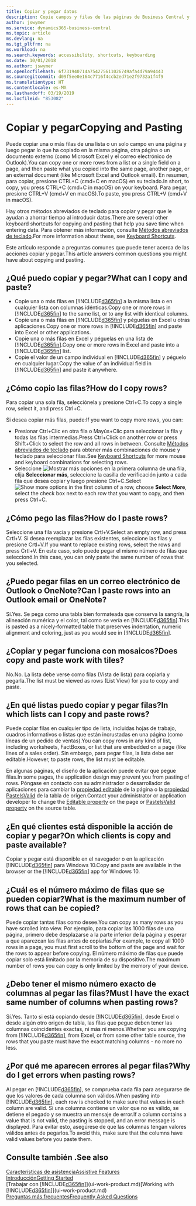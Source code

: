 ```yaml
---
title: Copiar y pegar datos
description: Copie campos y filas de las páginas de Business Central y péguelos en otro lugar.
author: jswymer
ms.service: dynamics365-business-central
ms.topic: article
ms.devlang: na
ms.tgt_pltfrm: na
ms.workload: na
ms.search.keywords: accessibility, shortcuts, keyboarding
ms.date: 10/01/2018
ms.author: jswymer
ms.openlocfilehash: 6f731940714a754275611026749afa4d79a94443
ms.sourcegitcommit: d09f5ee0e164c7716f4ccb2ed71e2f9732a1f4f9
ms.translationtype: HT
ms.contentlocale: es-MX
ms.lasthandoff: 03/19/2019
ms.locfileid: "853082"
---
```

# <a name="copying-and-pasting"></a><span data-ttu-id="b1e1c-103">Copiar y pegar</span><span class="sxs-lookup"><span data-stu-id="b1e1c-103">Copying and Pasting</span></span>
<span data-ttu-id="b1e1c-104">Puede copiar una o más filas de una lista o un solo campo en una página y luego pegar lo que ha copiado en la misma página, otra página o un documento externo (como Microsoft Excel y el correo electrónico de Outlook).</span><span class="sxs-lookup"><span data-stu-id="b1e1c-104">You can copy one or more rows from a list or a single field on a page, and then paste what you copied into the same page, another page, or an external document (like Microsoft Excel and Outlook email).</span></span> <span data-ttu-id="b1e1c-105">En resumen, para copiar, presione CTRL+C (cmd+C en macOS) en su teclado.</span><span class="sxs-lookup"><span data-stu-id="b1e1c-105">In short, to copy, you press CTRL+C (cmd+C in macOS) on your keyboard.</span></span> <span data-ttu-id="b1e1c-106">Para pegar, presione CTRL+V (cmd+V en macOS).</span><span class="sxs-lookup"><span data-stu-id="b1e1c-106">To paste, you press CTRL+V (cmd+V in macOS).</span></span>

<span data-ttu-id="b1e1c-107">Hay otros métodos abreviados de teclado para copiar y pegar que le ayudan a ahorrar tiempo al introducir datos.</span><span class="sxs-lookup"><span data-stu-id="b1e1c-107">There are several other keyboard shortcuts for copying and pasting that help you save time when entering data.</span></span> <span data-ttu-id="b1e1c-108">Para obtener más información, consulte [Métodos abreviados de teclado](keyboard-shortcuts.md#CopyRows).</span><span class="sxs-lookup"><span data-stu-id="b1e1c-108">For more information about these, see [Keyboard Shortcuts](keyboard-shortcuts.md#CopyRows).</span></span>

<span data-ttu-id="b1e1c-109">Este artículo responde a preguntas comunes que puede tener acerca de las acciones copiar y pegar.</span><span class="sxs-lookup"><span data-stu-id="b1e1c-109">This article answers common questions you might have about copying and pasting.</span></span>  

## <a name="what-can-i-copy-and-paste"></a><span data-ttu-id="b1e1c-110">¿Qué puedo copiar y pegar?</span><span class="sxs-lookup"><span data-stu-id="b1e1c-110">What can I copy and paste?</span></span>
-   <span data-ttu-id="b1e1c-111">Copie una o más filas en [!INCLUDE[d365fin](includes/d365fin_md.md)] a la misma lista o en cualquier lista con columnas idénticas.</span><span class="sxs-lookup"><span data-stu-id="b1e1c-111">Copy one or more rows in [!INCLUDE[d365fin](includes/d365fin_md.md)] to the same list, or to any list with identical columns.</span></span>
-   <span data-ttu-id="b1e1c-112">Copie una o más filas en [!INCLUDE[d365fin](includes/d365fin_md.md)] y péguelas en Excel u otras aplicaciones.</span><span class="sxs-lookup"><span data-stu-id="b1e1c-112">Copy one or more rows in [!INCLUDE[d365fin](includes/d365fin_md.md)] and paste into Excel or other applications.</span></span>
-   <span data-ttu-id="b1e1c-113">Copie una o más filas en Excel y péguelas en una lista de [!INCLUDE[d365fin](includes/d365fin_md.md)].</span><span class="sxs-lookup"><span data-stu-id="b1e1c-113">Copy one or more rows in Excel and paste into a [!INCLUDE[d365fin](includes/d365fin_md.md)] list.</span></span>
-   <span data-ttu-id="b1e1c-114">Copie el valor de un campo individual en [!INCLUDE[d365fin](includes/d365fin_md.md)] y péguelo en cualquier lugar.</span><span class="sxs-lookup"><span data-stu-id="b1e1c-114">Copy the value of an individual field in [!INCLUDE[d365fin](includes/d365fin_md.md)] and paste it anywhere.</span></span>

## <a name="how-do-i-copy-rows"></a><span data-ttu-id="b1e1c-115">¿Cómo copio las filas?</span><span class="sxs-lookup"><span data-stu-id="b1e1c-115">How do I copy rows?</span></span>
<span data-ttu-id="b1e1c-116">Para copiar una sola fila, selecciónela y presione Ctrl+C.</span><span class="sxs-lookup"><span data-stu-id="b1e1c-116">To copy a single row, select it, and press Ctrl+C.</span></span>

<span data-ttu-id="b1e1c-117">Si desea copiar más filas, puede:</span><span class="sxs-lookup"><span data-stu-id="b1e1c-117">If you want to copy more rows, you can:</span></span>
-   <span data-ttu-id="b1e1c-118">Presionar Ctrl+Clic en otra fila o Mayús+Clic para seleccionar la fila y todas las filas intermedias.</span><span class="sxs-lookup"><span data-stu-id="b1e1c-118">Press Ctrl+Click on another row or press Shift+Click to select the row and all rows in between.</span></span> <span data-ttu-id="b1e1c-119">Consulte [Métodos abreviados de teclado](keyboard-shortcuts.md#CopyRows) para obtener más combinaciones de mouse y teclado para seleccionar filas.</span><span class="sxs-lookup"><span data-stu-id="b1e1c-119">See [Keyboard Shortcuts](keyboard-shortcuts.md#CopyRows) for more mouse and keyboard combinations for selecting rows.</span></span>
-   <span data-ttu-id="b1e1c-120">Seleccione ![Mostrar más opciones](media/show-more-options-icon.png "icono Mostrar más opciones") en la primera columna de una fila, elija **Seleccionar más**, seleccione la casilla de verificación junto a cada fila que desea copiar y luego presione Ctrl+C.</span><span class="sxs-lookup"><span data-stu-id="b1e1c-120">Select ![Show more options](media/show-more-options-icon.png "Show more options icon") in the first column of a row, choose **Select More**, select the check box next to each row that you want to copy, and then press Ctrl+C.</span></span>

## <a name="how-do-i-paste-rows"></a><span data-ttu-id="b1e1c-121">¿Cómo pego las filas?</span><span class="sxs-lookup"><span data-stu-id="b1e1c-121">How do I paste rows?</span></span>
<span data-ttu-id="b1e1c-122">Seleccione una fila vacía y presione Crtl+V.</span><span class="sxs-lookup"><span data-stu-id="b1e1c-122">Select an empty row, and press Crtl+V.</span></span> <span data-ttu-id="b1e1c-123">Si desea reemplazar las filas existentes, seleccione las filas y presione Crtl+V.</span><span class="sxs-lookup"><span data-stu-id="b1e1c-123">If you want to replace existing rows, select the rows and press Crtl+V.</span></span> <span data-ttu-id="b1e1c-124">En este caso, solo puede pegar el mismo número de filas que seleccionó.</span><span class="sxs-lookup"><span data-stu-id="b1e1c-124">In this case, you can only paste the same number of rows that you selected.</span></span>

<!-- Rows are pasted directly where your cursor is located. If you paste into an empty line, any existing subsequent lines will be moved after the pasted lines. If you paste into an existing line or lines, this will be overwritten.-->

## <a name="can-i-paste-rows-into-an-outlook-email-or-onenote"></a><span data-ttu-id="b1e1c-125">¿Puedo pegar filas en un correo electrónico de Outlook o OneNote?</span><span class="sxs-lookup"><span data-stu-id="b1e1c-125">Can I paste rows into an Outlook email or OneNote?</span></span>
<span data-ttu-id="b1e1c-126">Sí.</span><span class="sxs-lookup"><span data-stu-id="b1e1c-126">Yes.</span></span> <span data-ttu-id="b1e1c-127">Se pega como una tabla bien formateada que conserva la sangría, la alineación numérica y el color, tal como se vería en [!INCLUDE[d365fin](includes/d365fin_md.md)].</span><span class="sxs-lookup"><span data-stu-id="b1e1c-127">This is pasted as a nicely-formatted table that preserves indentation, numeric alignment and coloring, just as you would see in [!INCLUDE[d365fin](includes/d365fin_md.md)].</span></span>

## <a name="does-copy-and-paste-work-with-tiles"></a><span data-ttu-id="b1e1c-128">¿Copiar y pegar funciona con mosaicos?</span><span class="sxs-lookup"><span data-stu-id="b1e1c-128">Does copy and paste work with tiles?</span></span>
<span data-ttu-id="b1e1c-129">No.</span><span class="sxs-lookup"><span data-stu-id="b1e1c-129">No.</span></span> <span data-ttu-id="b1e1c-130">La lista debe verse como filas (Vista de lista) para copiarla y pegarla.</span><span class="sxs-lookup"><span data-stu-id="b1e1c-130">The list must be viewed as rows (List View) for you to copy and paste.</span></span>

## <a name="in-which-lists-can-i-copy-and-paste-rows"></a><span data-ttu-id="b1e1c-131">¿En qué listas puedo copiar y pegar filas?</span><span class="sxs-lookup"><span data-stu-id="b1e1c-131">In which lists can I copy and paste rows?</span></span>
<span data-ttu-id="b1e1c-132">Puede copiar filas en cualquier tipo de lista, incluidas hojas de trabajo, cuadros informativos o listas que están incrustadas en una página (como líneas de un pedido de ventas).</span><span class="sxs-lookup"><span data-stu-id="b1e1c-132">You can copy rows in any kind of list, including worksheets, FactBoxes, or list that are embedded on a page (like lines of a sales order).</span></span> <span data-ttu-id="b1e1c-133">Sin embargo, para pegar filas, la lista debe ser editable.</span><span class="sxs-lookup"><span data-stu-id="b1e1c-133">However, to paste rows, the list must be editable.</span></span>

<span data-ttu-id="b1e1c-134">En algunas páginas, el diseño de la aplicación puede evitar que pegue filas.</span><span class="sxs-lookup"><span data-stu-id="b1e1c-134">In some pages, the application design may prevent you from pasting of rows.</span></span> <span data-ttu-id="b1e1c-135">Póngase en contacto con su administrador o desarrollador de aplicaciones para cambiar la [propiedad editable](https://docs.microsoft.com/en-us/dynamics365/business-central/dev-itpro/developer/properties/devenv-editable-property) de la página o la [propiedad PasteIsValid](https://docs.microsoft.com/en-us/dynamics365/business-central/dev-itpro/developer/properties/devenv-pasteisvalid-property) de la tabla de origen.</span><span class="sxs-lookup"><span data-stu-id="b1e1c-135">Contact your administrator or application developer to change the [Editable property](https://docs.microsoft.com/en-us/dynamics365/business-central/dev-itpro/developer/properties/devenv-editable-property) on the page or [PasteIsValid property](https://docs.microsoft.com/en-us/dynamics365/business-central/dev-itpro/developer/properties/devenv-pasteisvalid-property) on the source table.</span></span>

## <a name="on-which-clients-is-copy-and-paste-available"></a><span data-ttu-id="b1e1c-136">¿En qué clientes está disponible la acción de copiar y pegar?</span><span class="sxs-lookup"><span data-stu-id="b1e1c-136">On which clients is copy and paste available?</span></span>
<span data-ttu-id="b1e1c-137">Copiar y pegar está disponible en el navegador o en la aplicación [!INCLUDE[d365fin](includes/d365fin_md.md)] para Windows 10.</span><span class="sxs-lookup"><span data-stu-id="b1e1c-137">Copy and paste are available in the browser or the [!INCLUDE[d365fin](includes/d365fin_md.md)] app for Windows 10.</span></span>

## <a name="what-is-the-maximum-number-of-rows-that-can-be-copied"></a><span data-ttu-id="b1e1c-138">¿Cuál es el número máximo de filas que se pueden copiar?</span><span class="sxs-lookup"><span data-stu-id="b1e1c-138">What is the maximum number of rows that can be copied?</span></span>
<span data-ttu-id="b1e1c-139">Puede copiar tantas filas como desee.</span><span class="sxs-lookup"><span data-stu-id="b1e1c-139">You can copy as many rows as you have scrolled into view.</span></span> <span data-ttu-id="b1e1c-140">Por ejemplo, para copiar las 1000 filas de una página, primero debe desplazarse a la parte inferior de la página y esperar a que aparezcan las filas antes de copiarlas.</span><span class="sxs-lookup"><span data-stu-id="b1e1c-140">For example, to copy all 1000 rows in a page, you must first scroll to the bottom of the page and wait for the rows to appear before copying.</span></span> <span data-ttu-id="b1e1c-141">El número máximo de filas que puede copiar solo está limitado por la memoria de su dispositivo.</span><span class="sxs-lookup"><span data-stu-id="b1e1c-141">The maximum number of rows you can copy is only limited by the memory of your device.</span></span>

## <a name="must-i-have-the-exact-same-number-of-columns-when-pasting-rows"></a><span data-ttu-id="b1e1c-142">¿Debo tener el mismo número exacto de columnas al pegar las filas?</span><span class="sxs-lookup"><span data-stu-id="b1e1c-142">Must I have the exact same number of columns when pasting rows?</span></span>
<span data-ttu-id="b1e1c-143">Sí.</span><span class="sxs-lookup"><span data-stu-id="b1e1c-143">Yes.</span></span> <span data-ttu-id="b1e1c-144">Tanto si está copiando desde [!INCLUDE[d365fin](includes/d365fin_md.md)], desde Excel o desde algún otro origen de tabla, las filas que pegue deben tener las columnas coincidentes exactas, ni más ni menos.</span><span class="sxs-lookup"><span data-stu-id="b1e1c-144">Whether you are copying from [!INCLUDE[d365fin](includes/d365fin_md.md)], from Excel, or from some other table source, the rows that you paste must have the exact matching columns - no more no less.</span></span>

## <a name="why-do-i-get-errors-when-pasting-rows"></a><span data-ttu-id="b1e1c-145">¿Por qué me aparecen errores al pegar filas?</span><span class="sxs-lookup"><span data-stu-id="b1e1c-145">Why do I get errors when pasting rows?</span></span>
<span data-ttu-id="b1e1c-146">Al pegar en [!INCLUDE[d365fin](includes/d365fin_md.md)], se comprueba cada fila para asegurarse de que los valores de cada columna son válidos.</span><span class="sxs-lookup"><span data-stu-id="b1e1c-146">When pasting into [!INCLUDE[d365fin](includes/d365fin_md.md)], each row is checked to make sure that values in each column are valid.</span></span> <span data-ttu-id="b1e1c-147">Si una columna contiene un valor que no es válido, se detiene el pegado y se muestra un mensaje de error.</span><span class="sxs-lookup"><span data-stu-id="b1e1c-147">If a column contains a value that is not valid, the pasting is stopped, and an error message is displayed.</span></span> <span data-ttu-id="b1e1c-148">Para evitar esto, asegúrese de que las columnas tengan valores válidos antes de pegarlos.</span><span class="sxs-lookup"><span data-stu-id="b1e1c-148">To avoid this, make sure that the columns have valid values before you paste them.</span></span>


## <a name="see-also"></a><span data-ttu-id="b1e1c-149">Consulte también .</span><span class="sxs-lookup"><span data-stu-id="b1e1c-149">See also</span></span>
[<span data-ttu-id="b1e1c-150">Características de asistencia</span><span class="sxs-lookup"><span data-stu-id="b1e1c-150">Assistive Features</span></span>](ui-accessibility.md)  
[<span data-ttu-id="b1e1c-151">Introducción</span><span class="sxs-lookup"><span data-stu-id="b1e1c-151">Getting Started</span></span>](product-get-started.md)  
<span data-ttu-id="b1e1c-152">[Trabajar con [!INCLUDE[d365fin](includes/d365fin_md.md)]](ui-work-product.md)</span><span class="sxs-lookup"><span data-stu-id="b1e1c-152">[Working with [!INCLUDE[d365fin](includes/d365fin_md.md)]](ui-work-product.md)</span></span>  
[<span data-ttu-id="b1e1c-153">Preguntas más frecuentes</span><span class="sxs-lookup"><span data-stu-id="b1e1c-153">Frequently Asked Questions</span></span>](across-faq.md)  
